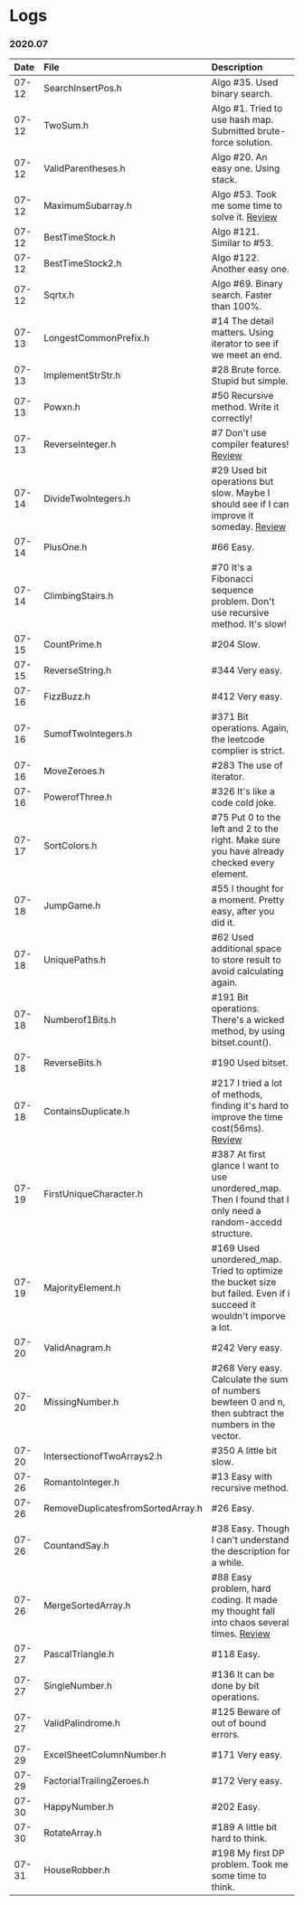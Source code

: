 # Logs
### 2020.07
| Date | File | Description |
| :---- | :---- | :-----------|
|07-12|SearchInsertPos.h|Algo #35. Used binary search.|
|07-12|TwoSum.h|Algo #1. Tried to use hash map. Submitted brute-force solution.|
|07-12|ValidParentheses.h|Algo #20. An easy one. Using stack.|
|07-12|MaximumSubarray.h|Algo #53. Took me some time to solve it. [Review](https://leetcode.com/problems/maximum-subarray/)|
|07-12|BestTimeStock.h|Algo #121. Similar to #53.|
|07-12|BestTimeStock2.h|Algo #122. Another easy one.|
|07-12|Sqrtx.h|Algo #69. Binary search. Faster than 100%.|
|07-13|LongestCommonPrefix.h|#14 The detail matters. Using iterator to see if we meet an end.|
|07-13|ImplementStrStr.h|#28 Brute force. Stupid but simple. |
|07-13|Powxn.h|#50 Recursive method. Write it correctly!|
|07-13|ReverseInteger.h|#7 Don't use compiler features! [Review](https://leetcode.com/problems/reverse-integer/)|
|07-14|DivideTwoIntegers.h|#29 Used bit operations but slow. Maybe I should see if I can improve it someday. [Review](https://leetcode.com/problems/divide-two-integers/)|
|07-14|PlusOne.h|#66 Easy.|
|07-14|ClimbingStairs.h|#70 It's a Fibonacci sequence problem. Don't use recursive method. It's slow!|
|07-15|CountPrime.h|#204 Slow.|
|07-15|ReverseString.h|#344 Very easy.|
|07-16|FizzBuzz.h|#412 Very easy.|
|07-16|SumofTwoIntegers.h|#371 Bit operations. Again, the leetcode complier is strict.|
|07-16|MoveZeroes.h|#283 The use of iterator.|
|07-16|PowerofThree.h|#326 It's like a code cold joke.|
|07-17|SortColors.h|#75 Put 0 to the left and 2 to the right. Make sure you have already checked every element.|
|07-18|JumpGame.h|#55 I thought for a moment. Pretty easy, after you did it.|
|07-18|UniquePaths.h|#62 Used additional space to store result to avoid calculating again.|
|07-18|Numberof1Bits.h|#191 Bit operations. There's a wicked method, by using bitset.count().|
|07-18|ReverseBits.h|#190 Used bitset.|
|07-18|ContainsDuplicate.h|#217 I tried a lot of methods, finding it's hard to improve the time cost(56ms). [Review](https://leetcode.com/problems/contains-duplicate/)|
|07-19|FirstUniqueCharacter.h|#387 At first glance I want to use unordered_map. Then I found that I only need a random-accedd structure.|
|07-19|MajorityElement.h|#169 Used unordered_map. Tried to optimize the bucket size but failed. Even if i succeed it wouldn't imporve a lot.|
|07-20|ValidAnagram.h|#242 Very easy.|
|07-20|MissingNumber.h|#268 Very easy. Calculate the sum of numbers bewteen 0 and n, then subtract the numbers in the vector.|
|07-20|IntersectionofTwoArrays2.h|#350 A little bit slow.|
|07-26|RomantoInteger.h|#13 Easy with recursive method.|
|07-26|RemoveDuplicatesfromSortedArray.h|#26 Easy.|
|07-26|CountandSay.h|#38 Easy. Though I can't understand the description for a while.|
|07-26|MergeSortedArray.h|#88 Easy problem, hard coding. It made my thought fall into chaos several times. [Review](https://leetcode.com/problems/merge-sorted-array/)|
|07-27|PascalTriangle.h|#118 Easy.|
|07-27|SingleNumber.h|#136 It can be done by bit operations.|
|07-27|ValidPalindrome.h|#125 Beware of out of bound errors.|
|07-29|ExcelSheetColumnNumber.h|#171 Very easy.|
|07-29|FactorialTrailingZeroes.h|#172 Very easy.|
|07-30|HappyNumber.h|#202 Easy.|
|07-30|RotateArray.h|#189 A little bit hard to think.|
|07-31|HouseRobber.h|#198 My first DP problem. Took me some time to think.|
